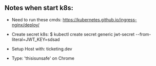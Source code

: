 ## Notes when start k8s:
+ Need to run these cmds:
https://kubernetes.github.io/ingress-nginx/deploy/

+ Create secret k8s:
$ kubectl create secret generic jwt-secret --from-literal=JWT_KEY=sdsad

+ Setup Host with: ticketing.dev

+ Type: 'thisisunsafe' on Chrome 